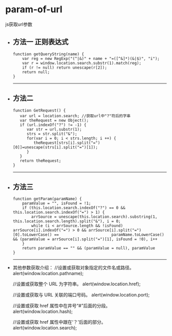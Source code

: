 # param-of-url
js获取url参数
+ 方法一 正则表达式
  ----
      function getQueryString(name) { 
          var reg = new RegExp("(^|&)" + name + "=([^&]*)(&|$)", "i"); 
          var r = window.location.search.substr(1).match(reg); 
          if (r != null) return unescape(r[2]); 
          return null; 
      } 
  ----
+ 方法二
  ----
      function GetRequest() {  
         var url = location.search; //获取url中"?"符后的字串  
         var theRequest = new Object();  
         if (url.indexOf("?") != -1) {  
            var str = url.substr(1);  
            strs = str.split("&");  
            for(var i = 0; i < strs.length; i ++) {  
               theRequest[strs[i].split("=")[0]]=unescape(strs[i].split("=")[1]);  
            }  
         }  
         return theRequest;  
      }  
  ----
+ 方法三
  ----
      function getParam(paramName) { 
          paramValue = "", isFound = !1; 
          if (this.location.search.indexOf("?") == 0 && this.location.search.indexOf("=") > 1) { 
              arrSource = unescape(this.location.search).substring(1, this.location.search.length).split("&"), i = 0; 
              while (i < arrSource.length && !isFound) arrSource[i].indexOf("=") > 0 && arrSource[i].split("=")[0].toLowerCase() ==                       paramName.toLowerCase() && (paramValue = arrSource[i].split("=")[1], isFound = !0), i++ 
          } 
          return paramValue == "" && (paramValue = null), paramValue 
      } 
  ----
+ 其他参数获取介绍： 
  //设置或获取对象指定的文件名或路径。
  alert(window.location.pathname);

  //设置或获取整个 URL 为字符串。
  alert(window.location.href);

  //设置或获取与 URL 关联的端口号码。
  alert(window.location.port);
  
  //设置或获取 href 属性中在井号“#”后面的分段。
  alert(window.location.hash);

  //设置或获取 href 属性中跟在‘？’后面的部分。
  alert(window.location.search);
